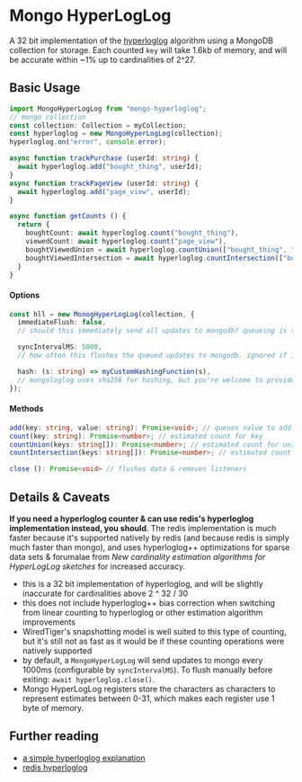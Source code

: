 # Mongo HyperLogLog

A 32 bit implementation of the [hyperloglog](https://en.wikipedia.org/wiki/HyperLogLog) algorithm using a MongoDB collection for storage. Each counted `key` will take 1.6kb of memory, and will be accurate within ~1% up to cardinalities of 2^27.

## Basic Usage

```typescript
import MongoHyperLogLog from "mongo-hyperloglog";
// mongo collection
const collection: Collection = myCollection;
const hyperloglog = new MongoHyperLogLog(collection);
hyperloglog.on("error", console.error);

async function trackPurchase (userId: string) {
  await hyperloglog.add("bought_thing", userId);
}
async function trackPageView (userId: string) {
  await hyperloglog.add("page_view", userId);
}

async function getCounts () {
  return {
    boughtCount: await hyperloglog.count("bought_thing"),
    viewedCount: await hyperloglog.count("page_view"),
    boughtViewedUnion = await hyperloglog.countUnion(["bought_thing", "page_view"]),
    boughtViewedIntersection = await hyperloglog.countIntersection(["bought_thing", "page_view"]),
  }
}
```

#### Options

```typescript
const hll = new MonogHyperLogLog(collection, {
  immediateFlush: false,
  // should this immediately send all updates to mongodb? queueing is the default

  syncIntervalMS: 5000, 
  // how often this flushes the queued updates to mongodb. ignored if immediateFlush is set to `true`

  hash: (s: string) => myCustomHashingFunction(s),
  // mongologlog uses sha256 for hashing, but you're welcome to provide your own hash function
});
```

#### Methods

```typescript
add(key: string, value: string): Promise<void>; // queues value to add to sketch for key
count(key: string): Promise<number>; // estimated count for key
countUnion(keys: string[]): Promise<number>; // estimated count for union of keys
countIntersection(keys: string[]): Promise<number>; // estimated count for intersection of keys

close (): Promise<void> // flushes data & removes listeners
```

## Details & Caveats

**If you need a hyperloglog counter & can use redis's hyperloglog implementation instead, you should**. The redis implementation is much faster because it's supported natively by redis (and because redis is simply much faster than mongo), and uses hyperloglog++ optimizations for sparse data sets & forumalae from _New cardinality estimation algorithms for
HyperLogLog sketches_ for increased accuracy.

- this is a 32 bit implementation of hyperloglog, and will be slightly inaccurate for cardinalities above 2 ^ 32 / 30
- this does not include hyperloglog++ bias correction when switching from linear counting to hyperloglog or other estimation algorithm improvements
- WiredTiger's snapshotting model is well suited to this type of counting, but it's still not as fast as it would be if these counting operations were natively supported
- by default, a `MongoHyperLogLog` will send updates to mongo every 1000ms (configurable by `syncIntervalMS`). To flush manually before exiting: `await hyperloglog.close()`.
- Mongo HyperLogLog registers store the characters as characters to represent estimates between 0-31, which makes each register use 1 byte of memory.

## Further reading

- [a simple hyperloglog explanation](https://stackoverflow.com/questions/12327004/how-does-the-hyperloglog-algorithm-work)
- [redis hyperloglog](http://antirez.com/news/75)
